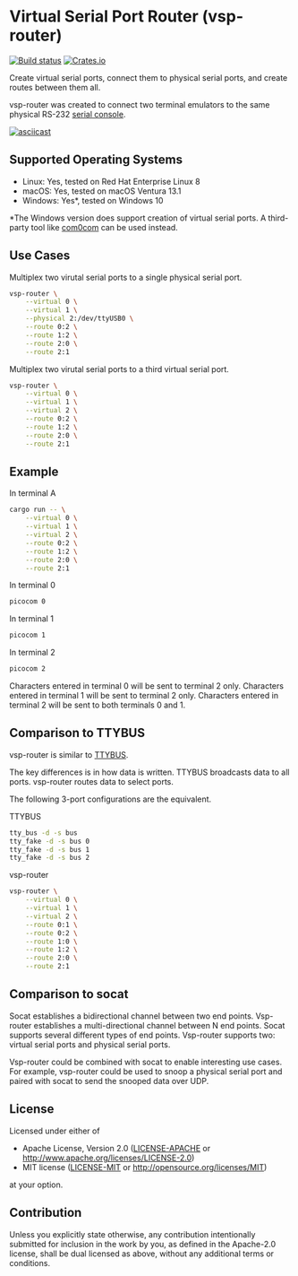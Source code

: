 # Virtual Serial Port Router (vsp-router)

[![Build status](https://github.com/rfdonnelly/vsp-router/workflows/ci/badge.svg)](https://github.com/rfdonnelly/vsp-router/actions)
[![Crates.io](https://img.shields.io/crates/v/vsp-router.svg)](https://crates.io/crates/vsp-router)

Create virtual serial ports, connect them to physical serial ports, and create routes between them all.

vsp-router was created to connect two terminal emulators to the same physical RS-232 [serial console](https://tldp.org/HOWTO/Remote-Serial-Console-HOWTO/intro-why.html).

[![asciicast](https://asciinema.org/a/519137.svg)](https://asciinema.org/a/519137)

## Supported Operating Systems

* Linux: Yes, tested on Red Hat Enterprise Linux 8
* macOS: Yes, tested on macOS Ventura 13.1
* Windows: Yes*, tested on Windows 10

*The Windows version does support creation of virtual serial ports.  A third-party tool like [com0com](https://com0com.sourceforge.net) can be used instead.

## Use Cases

Multiplex two virutal serial ports to a single physical serial port.

```sh
vsp-router \
    --virtual 0 \
    --virtual 1 \
    --physical 2:/dev/ttyUSB0 \
    --route 0:2 \
    --route 1:2 \
    --route 2:0 \
    --route 2:1
```

Multiplex two virutal serial ports to a third virtual serial port.

```sh
vsp-router \
    --virtual 0 \
    --virtual 1 \
    --virtual 2 \
    --route 0:2 \
    --route 1:2 \
    --route 2:0 \
    --route 2:1
```

## Example

In terminal A

```sh
cargo run -- \
    --virtual 0 \
    --virtual 1 \
    --virtual 2 \
    --route 0:2 \
    --route 1:2 \
    --route 2:0 \
    --route 2:1
```

In terminal 0

```sh
picocom 0
```

In terminal 1

```sh
picocom 1
```

In terminal 2

```sh
picocom 2
```

Characters entered in terminal 0 will be sent to terminal 2 only.
Characters entered in terminal 1 will be sent to terminal 2 only.
Characters entered in terminal 2 will be sent to both terminals 0 and 1.

## Comparison to TTYBUS

vsp-router is similar to [TTYBUS](https://github.com/danielinux/ttybus).

The key differences is in how data is written.
TTYBUS broadcasts data to all ports.
vsp-router routes data to select ports.

The following 3-port configurations are the equivalent.

TTYBUS

```sh
tty_bus -d -s bus
tty_fake -d -s bus 0
tty_fake -d -s bus 1
tty_fake -d -s bus 2
```

vsp-router

```sh
vsp-router \
    --virtual 0 \
    --virtual 1 \
    --virtual 2 \
    --route 0:1 \
    --route 0:2 \
    --route 1:0 \
    --route 1:2 \
    --route 2:0 \
    --route 2:1
```

## Comparison to socat

Socat establishes a bidirectional channel between two end points.
Vsp-router establishes a multi-directional channel between N end points.
Socat supports several different types of end points.
Vsp-router supports two: virtual serial ports and physical serial ports.

Vsp-router could be combined with socat to enable interesting use cases.
For example, vsp-router could be used to snoop a physical serial port and paired with socat to send the snooped data over UDP.

## License

Licensed under either of

 * Apache License, Version 2.0
   ([LICENSE-APACHE](LICENSE-APACHE) or http://www.apache.org/licenses/LICENSE-2.0)
 * MIT license
   ([LICENSE-MIT](LICENSE-MIT) or http://opensource.org/licenses/MIT)

at your option.

## Contribution

Unless you explicitly state otherwise, any contribution intentionally submitted for inclusion in the work by you, as defined in the Apache-2.0 license, shall be dual licensed as above, without any additional terms or conditions.
